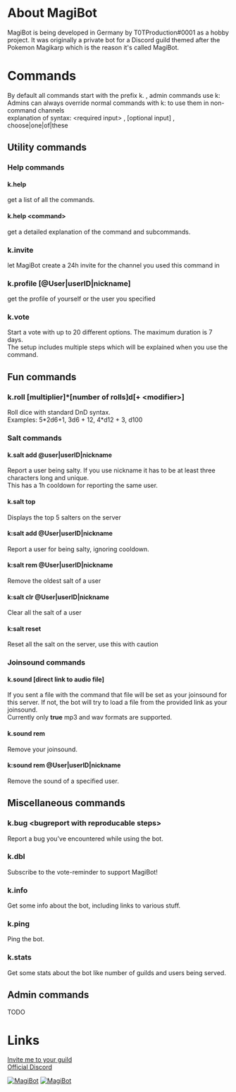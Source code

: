 # About MagiBot
MagiBot is being developed in Germany by T0TProduction#0001 as a hobby project.
It was originally a private bot for a Discord guild themed after the Pokemon Magikarp which is the reason it's called MagiBot.
# Commands
By default all commands start with the prefix k. , admin commands use k:<br>
Admins can always override normal commands with k: to use them in non-command channels<br>
explanation of syntax: \<required input\> , [optional input] , choose|one|of|these
## Utility commands
### Help commands
#### k.help 
get a list of all the commands.<br>
#### k.help \<command\> 
get a detailed explanation of the command and subcommands.
### k.invite
let MagiBot create a 24h invite for the channel you used this command in
### k.profile [@User|userID|nickname]
get the profile of yourself or the user you specified
### k.vote
Start a vote with up to 20 different options. The maximum duration is 7 days.<br>
The setup includes multiple steps which will be explained when you use the command.
## Fun commands
### k.roll [multiplier]\*[number of rolls]d<die number>[+ \<modifier\>]
Roll dice with standard DnD syntax.<br>
Examples: 5\*2d6+1, 3d6 + 12, 4\*d12 + 3, d100
### Salt commands
#### k.salt add @user|userID|nickname
Report a user being salty. If you use nickname it has to be at least three characters long and unique.<br>
This has a 1h cooldown for reporting the same user.
#### k.salt top
Displays the top 5 salters on the server 
#### k:salt add @User|userID|nickname
Report a user for being salty, ignoring cooldown.
#### k:salt rem @User|userID|nickname
Remove the oldest salt of a user
#### k:salt clr @User|userID|nickname
Clear all the salt of a user
#### k:salt reset
Reset all the salt on the server, use this with caution
### Joinsound commands
#### k.sound [direct link to audio file]
If you sent a file with the command that file will be set as your joinsound for this server. If not, the bot will try to load a file from the provided link as your joinsound.<br>
Currently only **true** mp3 and wav formats are supported.
#### k.sound rem
Remove your joinsound.
#### k:sound rem @User|userID|nickname
Remove the sound of a specified user.
## Miscellaneous commands
### k.bug \<bugreport with reproducable steps\>
Report a bug you've encountered while using the bot.
### k.dbl
Subscribe to the vote-reminder to support MagiBot!
### k.info
Get some info about the bot, including links to various stuff.
### k.ping
Ping the bot.
### k.stats
Get some stats about the bot like number of guilds and users being served.
## Admin commands
  
  TODO

# Links
[Invite me to your guild](https://discordapp.com/oauth2/authorize?client_id=384820232583249921&permissions=8&redirect_uri=https%3A%2F%2Fdiscord.gg%2F2Evcf4T&scope=bot)<br>
[Official Discord](https://discord.gg/2Evcf4T)

<a href="https://discordbots.org/bot/384820232583249921" ><img src="https://discordbots.org/api/widget/384820232583249921.svg" alt="MagiBot" /></a>
<a href="https://bots.ondiscord.xyz/bots/384820232583249921"><img src="https://bots.ondiscord.xyz/bots/384820232583249921/embed?theme=dark&showGuilds=true" alt="MagiBot" /></a>

<br>
